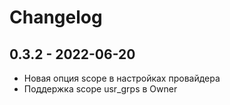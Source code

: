 # Changelog

## 0.3.2 - 2022-06-20

- Новая опция scope в настройках провайдера
- Поддержка scope usr_grps в Owner  